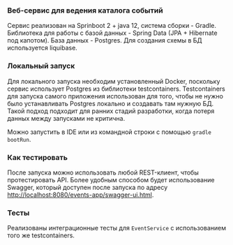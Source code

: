 ### Веб-сервис для ведения каталога событий
Сервис реализован на Sprinboot 2 + java 12, система сборки - Gradle.
Библиотека для работы с базой данных - Spring Data (JPA + Hibernate под капотом). База данных - Postgres. Для создания схемы в БД используется liquibase. 

### Локальный запуск
Для локального запуска необходим установленный Docker, поскольку сервис использует Postgres из библиотеки testcontainers.
Testcontainers для запуска самого приложения использован для того, чтобы не нужно было устанавливать Postgres локально
и создавать там нужную БД. Такой подход подходит для ранних стадий разработки, когда потеря данных между запусками не критична. 

Можно запустить в IDE или из командной строки с помощью ```gradle bootRun```.

### Как тестировать
После запуска можно использовать любой REST-клиент, чтобы протестировать API. 
Более удобным способом будет использование Swagger, который доступен после запуска по адресу [http://localhost:8080/events-app/swagger-ui.html](http://localhost:8080/events-app/swagger-ui.html).

### Тесты
Реализованы интеграционные тесты для `EventService` с использованием того же testcontainers.

